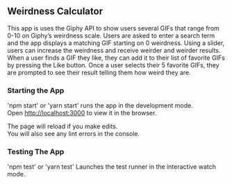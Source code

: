 ## Weirdness Calculator

This app is uses the Giphy API to show users several GIFs that range from 0-10 on Giphy’s weirdness scale. Users are asked to enter a search term and the app displays a matching GIF starting on 0 weirdness. Using a slider, users can increase the weirdness and receive weirder and weirder results. When a user finds a GIF they like, they can add it to their list of favorite GIFs by pressing the Like button. Once a user selects their 5 favorite GIFs, they are prompted to see their result telling them how weird they are.

### Starting the App

'npm start' or 'yarn start' runs the app in the development mode.<br />
Open [http://localhost:3000](http://localhost:3000) to view it in the browser.

The page will reload if you make edits.<br />
You will also see any lint errors in the console.

### Testing The App

'npm test' or 'yarn test' Launches the test runner in the interactive watch mode.<br />
